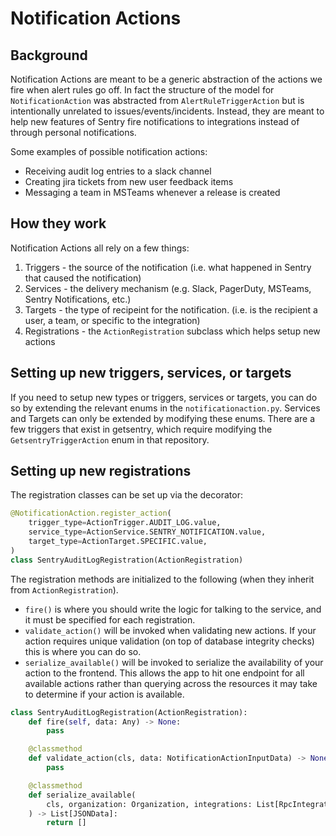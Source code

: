 
# Notification Actions

## Background

Notification Actions are meant to be a generic abstraction of the actions we fire when alert rules go off.
In fact the structure of the model for `NotificationAction` was abstracted from `AlertRuleTriggerAction` but is intentionally unrelated to issues/events/incidents.
Instead, they are meant to help new features of Sentry fire notifications to integrations instead of through personal notifications.

Some examples of possible notification actions:
- Receiving audit log entries to a slack channel
- Creating jira tickets from new user feedback items
- Messaging a team in MSTeams whenever a release is created

## How they work

Notification Actions all rely on a few things:
   1. Triggers - the source of the notification (i.e. what happened in Sentry that caused the notification)
   2. Services - the delivery mechanism (e.g. Slack, PagerDuty, MSTeams, Sentry Notifications, etc.)
   3. Targets - the type of recipeint for the notification. (i.e. is the recipient a user, a team, or specific to the integration)
   4. Registrations - the `ActionRegistration` subclass which helps setup new actions


## Setting up new triggers, services, or targets

If you need to setup new types or triggers, services or targets, you can do so by extending the relevant enums in the `notificationaction.py`.
Services and Targets can only be extended by modifying these enums. There are a few triggers that exist in getsentry, which require modifying the
`GetsentryTriggerAction` enum in that repository.

## Setting up new registrations

The registration classes can be set up via the decorator:

```python
@NotificationAction.register_action(
    trigger_type=ActionTrigger.AUDIT_LOG.value,
    service_type=ActionService.SENTRY_NOTIFICATION.value,
    target_type=ActionTarget.SPECIFIC.value,
)
class SentryAuditLogRegistration(ActionRegistration)
```

The registration methods are initialized to the following (when they inherit from `ActionRegistration`).
 - `fire()` is where you should write the logic for talking to the service, and it must be specified for each registration.
 - `validate_action()` will be invoked when validating new actions. If your action requires unique validation (on top of database integrity checks) this is where you can do so.
 - `serialize_available()` will be invoked to serialize the availability of your action to the frontend. This allows the app to hit one endpoint for all available actions rather than querying across the resources it may take to determine if your action is available.

```python
class SentryAuditLogRegistration(ActionRegistration):
    def fire(self, data: Any) -> None:
        pass

    @classmethod
    def validate_action(cls, data: NotificationActionInputData) -> None:
        pass

    @classmethod
    def serialize_available(
        cls, organization: Organization, integrations: List[RpcIntegration] = None
    ) -> List[JSONData]:
        return []
```
